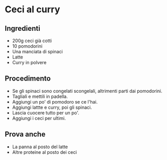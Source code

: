 # Ceci al curry

## Ingredienti
- 200g ceci già cotti
- 10 pomodorini
- Una manciata di spinaci
- Latte
- Curry in polvere

## Procedimento
- Se gli spinaci sono congelati scongelali, altrimenti parti dai pomodorini.
- Tagliali e mettili in padella.
- Aggiungi un po' di pomodoro se ce l'hai.
- Aggiungi lattte e curry, poi gli spinaci.
- Lascia cuocere tutto per un po'.
- Aggiungi i ceci per ultimi.

## Prova anche
- La panna al posto del latte
- Altre proteine al posto dei ceci
